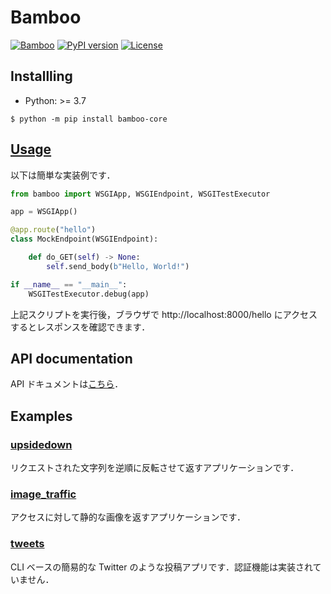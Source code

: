 # Bamboo

[![Bamboo](docs/res/bamboo.png)](https://jjj999.github.io/bamboo/)
[![PyPI version](https://badge.fury.io/py/bamboo-core.svg)](http://badge.fury.io/py/bamboo-core)
[![License](https://img.shields.io/github/license/mashape/apistatus.svg)](https://pypi.python.org/pypi/bamboo-core/)

## Installling

* Python: >= 3.7

```
$ python -m pip install bamboo-core
```

## [Usage](https://jjj999.github.io/bamboo/tutorials/concept/)
以下は簡単な実装例です．

```python
from bamboo import WSGIApp, WSGIEndpoint, WSGITestExecutor

app = WSGIApp()

@app.route("hello")
class MockEndpoint(WSGIEndpoint):

    def do_GET(self) -> None:
        self.send_body(b"Hello, World!")

if __name__ == "__main__":
    WSGITestExecutor.debug(app)
```

上記スクリプトを実行後，ブラウザで http://localhost:8000/hello にアクセスするとレスポンスを確認できます．

## API documentation

API ドキュメントは[こちら](https://jjj999.github.io/bamboo/api/bamboo/pkg/)．

## Examples

### [upsidedown](examples/upsidedown)

リクエストされた文字列を逆順に反転させて返すアプリケーションです．

### [image_traffic](examples/image_traffic)

アクセスに対して静的な画像を返すアプリケーションです．

### [tweets](examples/tweets)

CLI ベースの簡易的な Twitter のような投稿アプリです．認証機能は実装されていません．
